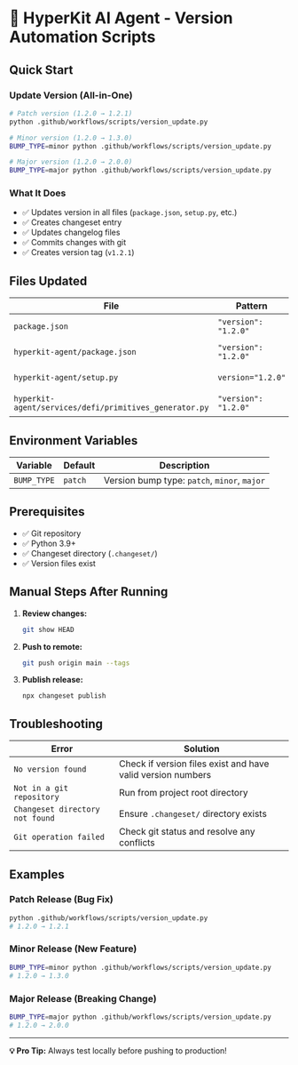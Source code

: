 # 🚀 HyperKit AI Agent - Version Automation Scripts

## Quick Start

### **Update Version (All-in-One)**
```bash
# Patch version (1.2.0 → 1.2.1)
python .github/workflows/scripts/version_update.py

# Minor version (1.2.0 → 1.3.0)
BUMP_TYPE=minor python .github/workflows/scripts/version_update.py

# Major version (1.2.0 → 2.0.0)
BUMP_TYPE=major python .github/workflows/scripts/version_update.py
```

### **What It Does**
- ✅ Updates version in all files (`package.json`, `setup.py`, etc.)
- ✅ Creates changeset entry
- ✅ Updates changelog files
- ✅ Commits changes with git
- ✅ Creates version tag (`v1.2.1`)

## Files Updated

| File | Pattern | Example |
|------|---------|---------|
| `package.json` | `"version": "1.2.0"` | ✅ Updated |
| `hyperkit-agent/package.json` | `"version": "1.2.0"` | ✅ Updated |
| `hyperkit-agent/setup.py` | `version="1.2.0"` | ✅ Updated |
| `hyperkit-agent/services/defi/primitives_generator.py` | `"version": "1.2.0"` | ✅ Updated |

## Environment Variables

| Variable | Default | Description |
|----------|---------|-------------|
| `BUMP_TYPE` | `patch` | Version bump type: `patch`, `minor`, `major` |

## Prerequisites

- ✅ Git repository
- ✅ Python 3.9+
- ✅ Changeset directory (`.changeset/`)
- ✅ Version files exist

## Manual Steps After Running

1. **Review changes:**
   ```bash
   git show HEAD
   ```

2. **Push to remote:**
   ```bash
   git push origin main --tags
   ```

3. **Publish release:**
   ```bash
   npx changeset publish
   ```

## Troubleshooting

| Error | Solution |
|-------|----------|
| `No version found` | Check if version files exist and have valid version numbers |
| `Not in a git repository` | Run from project root directory |
| `Changeset directory not found` | Ensure `.changeset/` directory exists |
| `Git operation failed` | Check git status and resolve any conflicts |

## Examples

### **Patch Release (Bug Fix)**
```bash
python .github/workflows/scripts/version_update.py
# 1.2.0 → 1.2.1
```

### **Minor Release (New Feature)**
```bash
BUMP_TYPE=minor python .github/workflows/scripts/version_update.py
# 1.2.0 → 1.3.0
```

### **Major Release (Breaking Change)**
```bash
BUMP_TYPE=major python .github/workflows/scripts/version_update.py
# 1.2.0 → 2.0.0
```

---

**💡 Pro Tip:** Always test locally before pushing to production!
